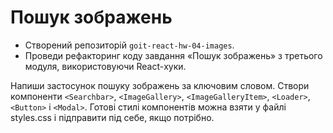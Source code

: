 # Пошук зображень

- Створений репозиторій `goit-react-hw-04-images`.
- Проведи рефакторинг коду завдання «Пошук зображень» з третього модуля,
  використовуючи React-хуки.

Напиши застосунок пошуку зображень за ключовим словом. Створи компоненти
`<Searchbar>`, `<ImageGallery>`, `<ImageGalleryItem>`, `<Loader>`, `<Button>` і
`<Modal>`. Готові стилі компонентів можна взяти у файлі styles.css і підправити
під себе, якщо потрібно.
